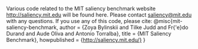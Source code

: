 Various code related to the MIT saliency benchmark website http://saliency.mit.edu will be found here. 
Please contact saliency@mit.edu with any questions.
If you use any of this code, please cite: 
@misc{mit-saliency-benchmark,
author = {Zoya Bylinskii and Tilke Judd and Fr{'e}do Durand and Aude Oliva and Antonio Torralba},
title = {MIT Saliency Benchmark},
howpublished = {http://saliency.mit.edu/}
}
 
